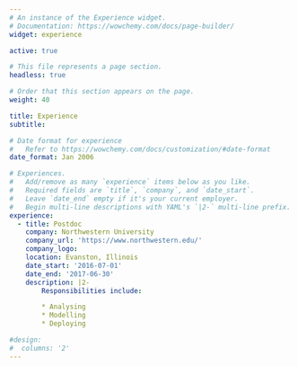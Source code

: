 ```yaml
---
# An instance of the Experience widget.
# Documentation: https://wowchemy.com/docs/page-builder/
widget: experience

active: true

# This file represents a page section.
headless: true

# Order that this section appears on the page.
weight: 40

title: Experience
subtitle:

# Date format for experience
#   Refer to https://wowchemy.com/docs/customization/#date-format
date_format: Jan 2006

# Experiences.
#   Add/remove as many `experience` items below as you like.
#   Required fields are `title`, `company`, and `date_start`.
#   Leave `date_end` empty if it's your current employer.
#   Begin multi-line descriptions with YAML's `|2-` multi-line prefix.
experience:
  - title: Postdoc
    company: Northwestern University
    company_url: 'https://www.northwestern.edu/'
    company_logo:
    location: Evanston, Illinois
    date_start: '2016-07-01'
    date_end: '2017-06-30'
    description: |2-
        Responsibilities include:

        * Analysing
        * Modelling
        * Deploying

#design:
#  columns: '2'
---
```

